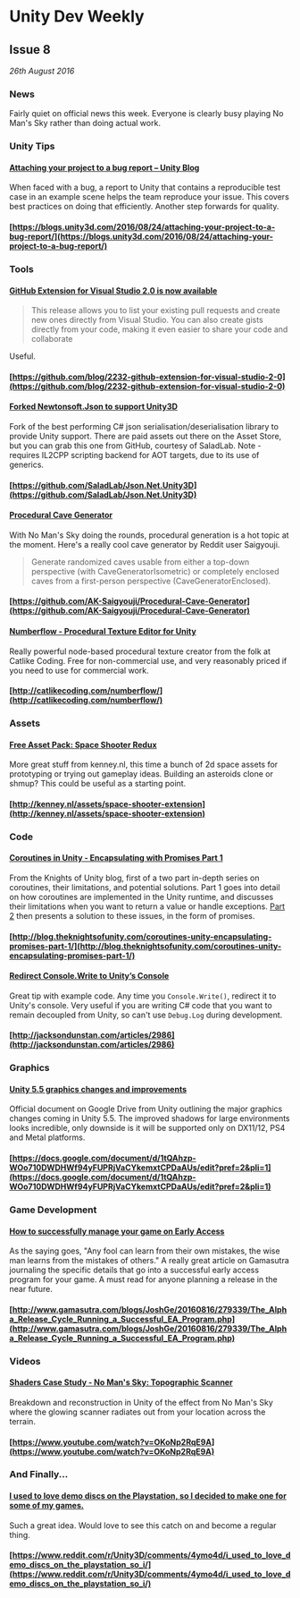 # Unity Dev Weekly

## Issue 8
*26th August 2016*

### News

Fairly quiet on official news this week. Everyone is clearly busy playing No Man's Sky rather than doing actual work.


### Unity Tips

#### [Attaching your project to a bug report  –  Unity Blog](https://blogs.unity3d.com/2016/08/24/attaching-your-project-to-a-bug-report/)

When faced with a bug, a report to Unity that contains a reproducible test case in an example scene helps the team reproduce your issue. This covers best practices on doing that efficiently. Another step forwards for quality.

#### [https://blogs.unity3d.com/2016/08/24/attaching-your-project-to-a-bug-report/](https://blogs.unity3d.com/2016/08/24/attaching-your-project-to-a-bug-report/)


### Tools

#### [GitHub Extension for Visual Studio 2.0 is now available](https://github.com/blog/2232-github-extension-for-visual-studio-2-0)

> This release allows you to list your existing pull requests and create new ones directly from Visual Studio. You can also create gists directly from your code, making it even easier to share your code and collaborate

Useful.

#### [https://github.com/blog/2232-github-extension-for-visual-studio-2-0](https://github.com/blog/2232-github-extension-for-visual-studio-2-0)


#### [Forked Newtonsoft.Json to support Unity3D](https://github.com/SaladLab/Json.Net.Unity3D)

Fork of the best performing C# json serialisation/deserialisation library to provide Unity support. There are paid assets out there on the Asset Store, but you can grab this one from GitHub, courtesy of SaladLab. Note - requires IL2CPP scripting backend for AOT targets, due to its use of generics.

#### [https://github.com/SaladLab/Json.Net.Unity3D](https://github.com/SaladLab/Json.Net.Unity3D)


#### [Procedural Cave Generator](https://github.com/AK-Saigyouji/Procedural-Cave-Generator)

With No Man's Sky doing the rounds, procedural generation is a hot topic at the moment. Here's a really cool cave generator by Reddit user Saigyouji.

> Generate randomized caves usable from either a top-down perspective (with CaveGeneratorIsometric) or completely enclosed caves from a first-person perspective (CaveGeneratorEnclosed).

#### [https://github.com/AK-Saigyouji/Procedural-Cave-Generator](https://github.com/AK-Saigyouji/Procedural-Cave-Generator)


#### [Numberflow - Procedural Texture Editor for Unity](http://catlikecoding.com/numberflow/)

Really powerful node-based procedural texture creator from the folk at Catlike Coding. Free for non-commercial use, and very reasonably priced if you need to use for commercial work.

#### [http://catlikecoding.com/numberflow/](http://catlikecoding.com/numberflow/)


### Assets

#### [Free Asset Pack: Space Shooter Redux](http://kenney.nl/assets/space-shooter-extension)

More great stuff from kenney.nl, this time a bunch of 2d space assets for prototyping or trying out gameplay ideas. Building an asteroids clone or shmup? This could be useful as a starting point.

#### [http://kenney.nl/assets/space-shooter-extension](http://kenney.nl/assets/space-shooter-extension)


### Code

#### [Coroutines in Unity - Encapsulating with Promises Part 1](http://blog.theknightsofunity.com/coroutines-unity-encapsulating-promises-part-1/)

From the Knights of Unity blog, first of a two part in-depth series on coroutines, their limitations, and potential solutions. Part 1 goes into detail on how coroutines are implemented in the Unity runtime, and discusses their limitations when you want to return a value or handle exceptions. [Part 2](http://blog.theknightsofunity.com/coroutines-in-unity-encapsulating-with-promises-part-2/) then presents a solution to these issues, in the form of promises.

#### [http://blog.theknightsofunity.com/coroutines-unity-encapsulating-promises-part-1/](http://blog.theknightsofunity.com/coroutines-unity-encapsulating-promises-part-1/)


#### [Redirect Console.Write to Unity’s Console](http://jacksondunstan.com/articles/2986)

Great tip with example code. Any time you `Console.Write()`, redirect it to Unity's console. Very useful if you are writing C# code that you want to remain decoupled from Unity, so can't use `Debug.Log` during development.

#### [http://jacksondunstan.com/articles/2986](http://jacksondunstan.com/articles/2986)


### Graphics

#### [Unity 5.5 graphics changes and improvements](https://docs.google.com/document/d/1tQAhzp-WOo710DWDHWf94yFUPRjVaCYkemxtCPDaAUs/edit?pref=2&pli=1)

Official document on Google Drive from Unity outlining the major graphics changes coming in Unity 5.5. The improved shadows for large environments looks incredible, only downside is it will be supported only on DX11/12, PS4 and Metal platforms.

#### [https://docs.google.com/document/d/1tQAhzp-WOo710DWDHWf94yFUPRjVaCYkemxtCPDaAUs/edit?pref=2&pli=1](https://docs.google.com/document/d/1tQAhzp-WOo710DWDHWf94yFUPRjVaCYkemxtCPDaAUs/edit?pref=2&pli=1)


### Game Development

#### [How to successfully manage your game on Early Access](http://www.gamasutra.com/blogs/JoshGe/20160816/279339/The_Alpha_Release_Cycle_Running_a_Successful_EA_Program.php)

As the saying goes, "Any fool can learn from their own mistakes, the wise man learns from the mistakes of others." A really great article on Gamasutra journaling the specific details that go into a successful early access program for your game. A must read for anyone planning a release in the near future.

#### [http://www.gamasutra.com/blogs/JoshGe/20160816/279339/The_Alpha_Release_Cycle_Running_a_Successful_EA_Program.php](http://www.gamasutra.com/blogs/JoshGe/20160816/279339/The_Alpha_Release_Cycle_Running_a_Successful_EA_Program.php)



### Videos

#### [Shaders Case Study - No Man's Sky: Topographic Scanner](https://www.youtube.com/watch?v=OKoNp2RqE9A)

Breakdown and reconstruction in Unity of the effect from No Man's Sky where the glowing scanner radiates out from your location across the terrain.

#### [https://www.youtube.com/watch?v=OKoNp2RqE9A](https://www.youtube.com/watch?v=OKoNp2RqE9A)


### And Finally...

#### [I used to love demo discs on the Playstation, so I decided to make one for some of my games.](https://www.reddit.com/r/Unity3D/comments/4ymo4d/i_used_to_love_demo_discs_on_the_playstation_so_i/)

Such a great idea. Would love to see this catch on and become a regular thing.

#### [https://www.reddit.com/r/Unity3D/comments/4ymo4d/i_used_to_love_demo_discs_on_the_playstation_so_i/](https://www.reddit.com/r/Unity3D/comments/4ymo4d/i_used_to_love_demo_discs_on_the_playstation_so_i/)

